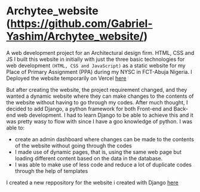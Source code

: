 # Archytee_website (https://github.com/Gabriel-Yashim/Archytee_website/)
A web development project for an Architectural design firm.  HTML, CSS and JS
I built this website in initially with just the three basic technologies for web development `(HTML, CSS and JavaScript)` as a static website for my Place of Primary Assignment (PPA) during my NYSC in FCT-Abuja Nigeria.
I Deployed the website temporarily on Vercel <a href="https://archytee-website.vercel.app/">here</a>

But after creating the website, the project requirement changed, and they wanted a dynamic website where they can make changes to the contents of the website without having to go through my codes. After much thought, I decided to add Django, a python framework for both Front-end and Back-end web development. I had to learn Django to be able to achieve this and it was pretty wasy to flow with since I have a goo knowledge of python. I was able to:
<ul>
<li>create an admin dashboard where changes can be made to the contents of the website without going through the codes</li>
<li>I made use of dynamic pages, that is, using the same web page but loading different content based on the data in the database.</li>
<li>I was able to make use of less code and reduce a lot of duplicate codes through the help of templates</li>
</ul>

I created a new reppository for the website i created with Django <a href="https://github.com/Gabriel-Yashim/Archytee_website-with-Django-/">here</a>
